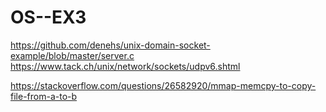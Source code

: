 # OS--EX3



https://github.com/denehs/unix-domain-socket-example/blob/master/server.c
https://www.tack.ch/unix/network/sockets/udpv6.shtml

https://stackoverflow.com/questions/26582920/mmap-memcpy-to-copy-file-from-a-to-b